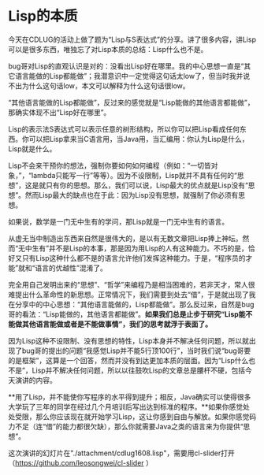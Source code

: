 Lisp的本质
==========

今天在CDLUG的活动上做了题为“Lisp与S表达式”的分享。讲了很多内容，讲Lisp可以是很多东西，唯独忘了对Lisp本质的总结：Lisp什么也不是。

bug哥对Lisp的直观认识是对的：没看出Lisp好在哪里。我的中心思想一直是“其它语言能做的Lisp都能做”；我潜意识中一定觉得这句话太low了，但当时我并说不出为什么这句话low，本文可以解释为什么这句话很low。

“其他语言能做的Lisp都能做”，反过来的感觉就是“Lisp能做的其他语言都能做”，那确实体现不出“Lisp好在哪里”。

Lisp的表示法S表达式可以表示任意的树形结构，所以你可以把Lisp看成任何东西。你可以把Lisp拿来当C语言用，当Java用，当汇编用：你认为Lisp是什么，Lisp就是什么。

Lisp不会来干预你的想法，强制你要如何如何编程（例如：“一切皆对象，”，“lambda只能写一行”等等）。因为不设限制，Lisp就并不具有任何的“思想”，这是就只有你的思想。那么，我们可以说，Lisp最大的优点就是Lisp没有“思想”。然而Lisp最大的缺点也在于此：因为Lisp没有思想，就强制了你必须有思想。

如果说，数学是一门无中生有的学问，那Lisp就是一门无中生有的语言。

从虚无当中制造出东西来自然是很伟大的，是以有无数文章把Lisp捧上神坛。然而“无中生有”并不是Lisp的本事，那是因为用Lisp的人有这种能力。不巧的是，恰好又只有Lisp这种什么都不是的语言允许他们发挥这种能力。于是，“程序员的才能”就和“语言的优越性”混淆了。

完全用自己发明出来的“思想”、“哲学”来编程乃是相当困难的，若非天才，常人很难提出什么革命性的新思想。正常情况下，我们需要到处去“借”，于是就出现了我在分享中的中心思想：“其他语言能做的，Lisp都能做”。那么反过来，自然是bug哥的看法：“Lisp能做的，其他语言都能做”。**如果我们总是止步于研究“Lisp能不能做其他语言能做或者是不能做事情”，我们的思考就浮于表面了。**

因为Lisp这种不设限制、没有思想的特性，Lisp本身并不解决任何问题，所以就出现了bug哥的提出的问题“我感觉Lisp并不能5行顶100行”，当时我们说“bug哥要的是框架”，这算是一个回答，然而并没有到达更加本质的层面。因为“Lisp什么也不是”，Lisp并不解决任何问题，所以以往鼓吹Lisp的文章总是腰杆不硬，包括今天演讲的内容。

**用了Lisp，并不能使你写程序的水平得到提升；相反，Java确实可以使得很多大学玩了三年的同学在经过几个月培训后写出达到标准的程序。**如果你感觉处处受限，那么你应该现在就开始学习Lisp，这让你感到自由与解放。如果你感觉码力不足（连“借”的能力都很欠缺），那么你就需要Java之类的语言来为你提供“思想”。

这次演讲的幻灯片在"./attachment/cdlug1608.lisp"，需要用cl-slider打开（https://github.com/leosongwei/cl-slider ）
